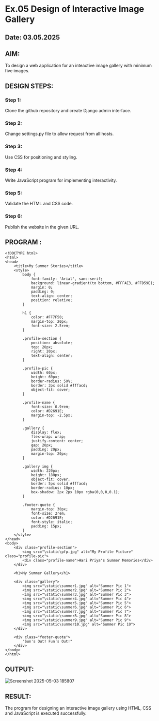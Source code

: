 # Ex.05 Design of Interactive Image Gallery
## Date: 03.05.2025

## AIM:
To design a web application for an inteactive image gallery with minimum five images.

## DESIGN STEPS:

### Step 1:
Clone the github repository and create Django admin interface.

### Step 2:
Change settings.py file to allow request from all hosts.

### Step 3:
Use CSS for positioning and styling.

### Step 4:
Write JavaScript program for implementing interactivity.

### Step 5:
Validate the HTML and CSS code.

### Step 6:
Publish the website in the given URL.

## PROGRAM :
    <!DOCTYPE html>
    <html>
    <head>
        <title>My Summer Stories</title>
        <style>
            body {
                font-family: 'Arial', sans-serif;
                background: linear-gradient(to bottom, #FFFAE3, #FFD59E); 
                margin: 0;
                padding: 0;
                text-align: center;
                position: relative;
            }
    
            h1 {
                color: #FF7F50;
                margin-top: 20px;
                font-size: 2.5rem;
            }
    
            .profile-section {
                position: absolute;
                top: 20px;
                right: 20px;
                text-align: center;
            }
    
            .profile-pic {
                width: 60px;
                height: 60px;
                border-radius: 50%;
                border: 3px solid #fffacd;
                object-fit: cover;
            }
    
            .profile-name {
                font-size: 0.9rem;
                color: #D2691E;
                margin-top: -2.5px;  
            }
    
            .gallery {
                display: flex;
                flex-wrap: wrap;
                justify-content: center;
                gap: 20px;
                padding: 20px;
                margin-top: 20px;
            }
    
            .gallery img {
                width: 220px;
                height: 180px;
                object-fit: cover;
                border: 5px solid #fffacd;
                border-radius: 10px;
                box-shadow: 2px 2px 10px rgba(0,0,0,0.1);
            }
    
            .footer-quote {
                margin-top: 30px;
                font-size: 2rem;
                color: #D2691E;
                font-style: italic;
                padding: 15px;
            }
        </style>
    </head>
    <body>
        <div class="profile-section">
            <img src="\static\pfp.jpg" alt="My Profile Picture" class="profile-pic">
            <div class="profile-name">Hari Priya's Summer Memories</div>
        </div>
    
        <h1>My Summer Gallery</h1>
    
        <div class="gallery">
            <img src="\static\summer1.jpg" alt="Summer Pic 1">
            <img src="\static\summer2.jpg" alt="Summer Pic 2">
            <img src="\static\summer3.jpg" alt="Summer Pic 3">
            <img src="\static\summer4.jpg" alt="Summer Pic 4">
            <img src="\static\summer5.jpg" alt="Summer Pic 5">
            <img src="\static\summer6.jpg" alt="Summer Pic 6">
            <img src="\static\summer7.jpg" alt="Summer Pic 7">
            <img src="\static\summer8.jpg" alt="Summer Pic 8">
            <img src="\static\summer9.jpg" alt="Summer Pic 9">
            <img src="\static\summer10.jpg" alt="Summer Pic 10">
        </div>
    
        <div class="footer-quote">
            "Sun's Out! Fun's Out!"
        </div>
    </body>
    </html>
  
## OUTPUT:
![Screenshot 2025-05-03 185807](https://github.com/user-attachments/assets/02561f0a-c06b-45b8-b916-9d3c3bec758a)

## RESULT:
The program for designing an interactive image gallery using HTML, CSS and JavaScript is executed successfully.

